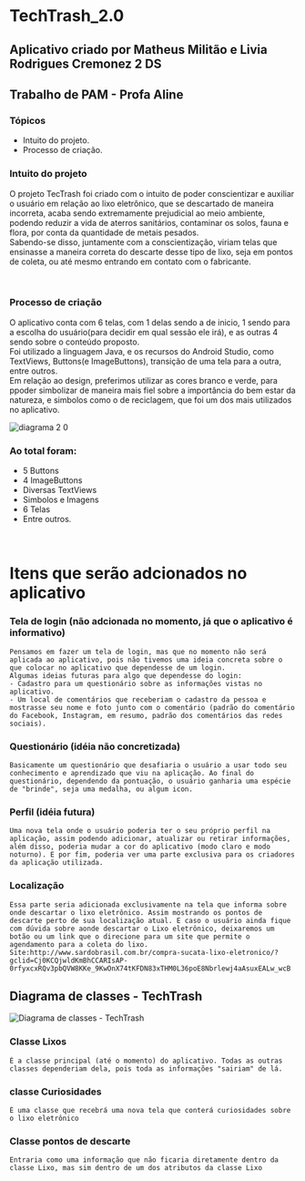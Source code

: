 # TechTrash_2.0
## Aplicativo criado por Matheus Militão e Livia Rodrigues Cremonez   2 DS   
## Trabalho de PAM - Profa Aline   

### Tópicos  
- Intuito do projeto.
- Processo de criação.  

### Intuito do projeto  
O projeto TecTrash foi criado com o intuito de poder conscientizar e auxiliar o usuário em relação ao lixo eletrônico, que se descartado de maneira incorreta, acaba sendo extremamente prejudicial ao meio ambiente, podendo reduzir a vida de aterros sanitários, contaminar os solos, fauna e flora, por conta da quantidade de metais pesados.   
Sabendo-se disso, juntamente com a conscientização, viriam telas que ensinasse a maneira correta do descarte desse tipo de lixo, seja em pontos de coleta, ou até mesmo entrando em contato com o fabricante. 

<br>

### Processo de criação  
O aplicativo conta com 6 telas, com 1 delas sendo a de inicio, 1 sendo para a escolha do usuário(para decidir em qual sessão ele irá), e as outras 4 sendo sobre o conteúdo proposto.  
Foi utilizado a linguagem Java, e os recursos do Android Studio, como TextViews, Buttons(e ImageButtons), transição de uma tela para a outra, entre outros.  
Em relação ao design, preferimos utilizar as cores branco e verde, para ppoder simbolizar de maneira mais fiel sobre a importância do bem estar da natureza, e simbolos como o de reciclagem, que foi um dos mais utilizados no aplicativo.  

![diagrama 2 0](https://github.com/MilitaoMatheus/TechTrash_2.0/assets/127455174/9fb7a8b0-7a0b-44ba-96c7-bc9c24f6b8b0)

### Ao total foram:
- 5 Buttons
- 4 ImageButtons
- Diversas TextViews
- Simbolos e Imagens
- 6 Telas
- Entre outros.

<br>

# Itens que serão adcionados no aplicativo

### Tela de login (não adcionada no momento, já que o aplicativo é informativo)
``` 
Pensamos em fazer um tela de login, mas que no momento não será aplicada ao aplicativo, pois não tivemos uma ideia concreta sobre o que colocar no aplicativo que dependesse de um login. 
Algumas ideias futuras para algo que dependesse do login:
- Cadastro para um questionário sobre as informações vistas no aplicativo.
- Um local de comentários que receberiam o cadastro da pessoa e mostrasse seu nome e foto junto com o comentário (padrão do comentário do Facebook, Instagram, em resumo, padrão dos comentários das redes sociais).
```

### Questionário (idéia não concretizada)
```
Basicamente um questionário que desafiaria o usuário a usar todo seu conhecimento e aprendizado que viu na aplicação. Ao final do questionário, dependendo da pontuação, o usuário ganharia uma espécie de "brinde", seja uma medalha, ou algum icon.
```

### Perfil (idéia futura)
```
Uma nova tela onde o usuário poderia ter o seu próprio perfil na aplicação, assim podendo adicionar, atualizar ou retirar informações, além disso, poderia mudar a cor do aplicativo (modo claro e modo noturno). E por fim, poderia ver uma parte exclusiva para os criadores da aplicação utilizada.
```

### Localização
```
Essa parte seria adicionada exclusivamente na tela que informa sobre onde descartar o lixo eletrônico. Assim mostrando os pontos de descarte perto de sua localização atual. E caso o usuário ainda fique com dúvida sobre aonde descartar o Lixo eletrônico, deixaremos um botão ou um link que o direcione para um site que permite o agendamento para a coleta do lixo. Site:http://www.sardobrasil.com.br/compra-sucata-lixo-eletronico/?gclid=Cj0KCQjwldKmBhCCARIsAP-0rfyxcxRQv3pbQVW8KKe_9KwOnX74tKFDN83xTHM0L36poE8Nbrlewj4aAsuxEALw_wcB
```

## Diagrama de classes - TechTrash
![Diagrama de classes - TechTrash](https://github.com/MilitaoMatheus/TechTrash_2.0/assets/127455174/28897f93-ed05-4ba3-8591-980feb059791)

### Classe Lixos
```
É a classe principal (até o momento) do aplicativo. Todas as outras classes dependeriam dela, pois toda as informações "sairiam" de lá.
```

### classe Curiosidades
```
É uma classe que recebrá uma nova tela que conterá curiosidades sobre o lixo eletrônico 
```

### Classe pontos de descarte
```
Entraria como uma informação que não ficaria diretamente dentro da classe Lixo, mas sim dentro de um dos atributos da classe Lixo
```
